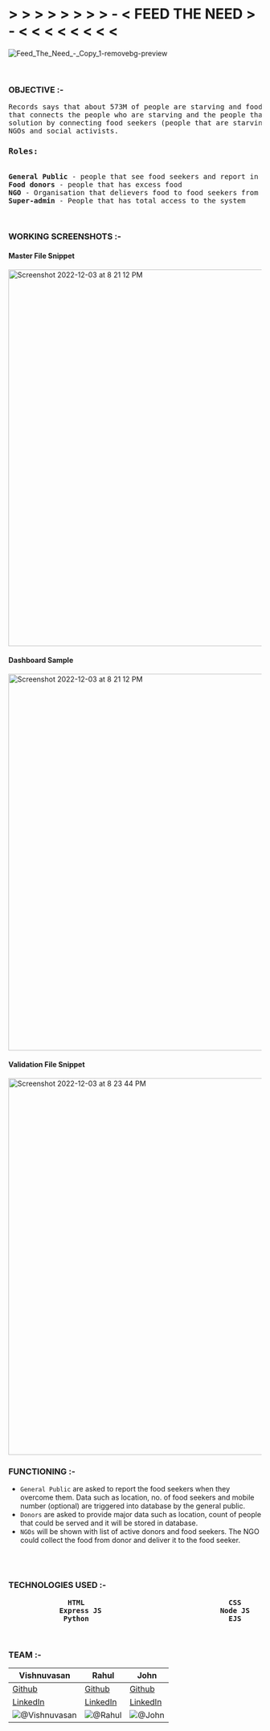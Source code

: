 # > > > > > > > > - < FEED THE NEED > - < < < < < < < <

![Feed_The_Need_-_Copy_1-removebg-preview](https://user-images.githubusercontent.com/113793678/205454471-648128b3-0a64-40ce-bce1-bd555b718cdc.png)

<br>

### OBJECTIVE :-


<pre>Records says that about 573M of people are starving and food for 565M people are getting wasted every year! Why not we make a system
that connects the people who are starving and the people that has excess food . Here comes a system, Feed The Need that provides a 
solution by connecting food seekers (people that are starving from food)  with food donors(people that has excess food) through the 
NGOs and social activists.
<h3>Roles:</h3>
<b>General Public</b> - people that see food seekers and report in the portal
<b>Food donors</b> - people that has excess food
<b>NGO</b> - Organisation that delievers food to food seekers from food donors
<b>Super-admin</b> - People that has total access to the system</pre>
<br>


### WORKING SCREENSHOTS :-

#### Master File Snippet
<img width="750" alt="Screenshot 2022-12-03 at 8 21 12 PM" src="https://user-images.githubusercontent.com/113793678/205448526-2015f30b-0e47-45af-8792-56b68dc0b7bc.png">
<br>

#### Dashboard Sample
<img width="750" alt="Screenshot 2022-12-03 at 8 21 12 PM" src="https://user-images.githubusercontent.com/113793678/205455521-1969da2c-2c8a-497a-8287-edd3302f15d3.png">
<br>

#### Validation File Snippet
<img width="750" alt="Screenshot 2022-12-03 at 8 23 44 PM" src="https://user-images.githubusercontent.com/113793678/205448533-7a51c221-b323-419e-b0dc-562a3170eb97.png">
<br>

### FUNCTIONING :-

- ```General Public``` are asked to report the food seekers when they overcome them. Data such as location, no. of food seekers and mobile number (optional) are triggered into database by the general public.
- ```Donors``` are asked to provide major data such as location, count of people that could be served and it will be stored in database.
- ```NGOs``` will be shown with list of active donors and food seekers. The NGO could collect the food from donor and deliver it to the food seeker.
<br>
<br>

### TECHNOLOGIES USED :-
<pre>
           <b>   HTML                                  CSS                               JavaScript 
            Express JS                            Node JS                              MongoDB
             Python                                 EJS                                Markdown <b>
</pre>
<br>

### TEAM :-

| <b>Vishnuvasan</b> | <b>Rahul</b> | <b>John</b> |
| --- | --- | --- |
| [Github](https://github.com/Cipher-unhsiV "Vishnu profile") | [Github](https://github.com/Rahul040202 "Rahul profile") | [Github](https://github.com/john-williams-m "John profile") |
| [LinkedIn](https://www.linkedin.com/in/cipher-unhsiv/ "Vishnu")| [LinkedIn](https://www.linkedin.com/in/rahul-g-9ba993224/ "Rahul") | [LinkedIn](https://www.linkedin.com/in/john-williams-964a81248/ "John") |
|![@Vishnuvasan](https://avatars.githubusercontent.com/Cipher-unhsiV?s=150&v=1)| ![@Rahul](https://avatars.githubusercontent.com/Rahul040202?s=150&v=1) | ![@John](https://avatars.githubusercontent.com/john-williams-m?s=150&v=1) |


